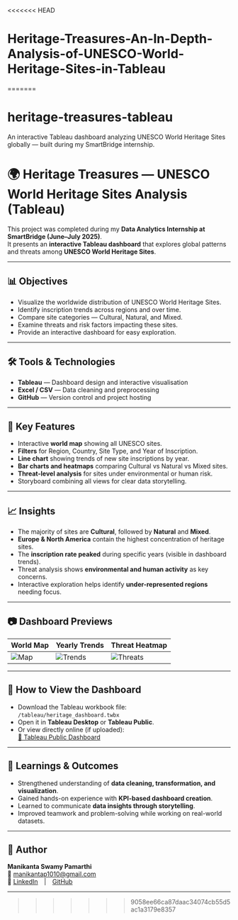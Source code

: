 <<<<<<< HEAD
# Heritage-Treasures-An-In-Depth-Analysis-of-UNESCO-World-Heritage-Sites-in-Tableau
=======
# heritage-treasures-tableau
An interactive Tableau dashboard analyzing UNESCO World Heritage Sites globally — built during my SmartBridge internship.
# 🌍 Heritage Treasures — UNESCO World Heritage Sites Analysis (Tableau)

This project was completed during my **Data Analytics Internship at SmartBridge (June–July 2025)**.  
It presents an **interactive Tableau dashboard** that explores global patterns and threats among **UNESCO World Heritage Sites**.

---

## 📊 Objectives
- Visualize the worldwide distribution of UNESCO World Heritage Sites.  
- Identify inscription trends across regions and over time.  
- Compare site categories — Cultural, Natural, and Mixed.  
- Examine threats and risk factors impacting these sites.  
- Provide an interactive dashboard for easy exploration.

---

## 🛠️ Tools & Technologies
- **Tableau** — Dashboard design and interactive visualisation  
- **Excel / CSV** — Data cleaning and preprocessing  
- **GitHub** — Version control and project hosting  

---

## 🧩 Key Features
- Interactive **world map** showing all UNESCO sites.  
- **Filters** for Region, Country, Site Type, and Year of Inscription.  
- **Line chart** showing trends of new site inscriptions by year.  
- **Bar charts and heatmaps** comparing Cultural vs Natural vs Mixed sites.  
- **Threat-level analysis** for sites under environmental or human risk.  
- Storyboard combining all views for clear data storytelling.

---

## 📈 Insights
- The majority of sites are **Cultural**, followed by **Natural** and **Mixed**.  
- **Europe & North America** contain the highest concentration of heritage sites.  
- The **inscription rate peaked** during specific years (visible in dashboard trends).  
- Threat analysis shows **environmental and human activity** as key concerns.  
- Interactive exploration helps identify **under-represented regions** needing focus.

---

## 📷 Dashboard Previews
| World Map | Yearly Trends | Threat Heatmap |
|------------|---------------|----------------|
| ![Map](tableau/screenshots/world_map.png) | ![Trends](tableau/screenshots/trends_chart.png) | ![Threats](tableau/screenshots/threats_heatmap.png) |

---

## 📄 How to View the Dashboard
- Download the Tableau workbook file:  
  `/tableau/heritage_dashboard.twbx`
- Open it in **Tableau Desktop** or **Tableau Public**.
- Or view directly online (if uploaded):  
  [🔗 Tableau Public Dashboard](https://public.tableau.com/app/profile/yourusername/viz/HeritageTreasuresDashboard)

---

## 🧠 Learnings & Outcomes
- Strengthened understanding of **data cleaning, transformation, and visualization**.  
- Gained hands-on experience with **KPI-based dashboard creation**.  
- Learned to communicate **data insights through storytelling**.  
- Improved teamwork and problem-solving while working on real-world datasets.

---

## 👤 Author
**Manikanta Swamy Pamarthi**  
📧 [manikantap1010@gmail.com](mailto:manikantap1010@gmail.com)  
🔗 [LinkedIn](https://www.linkedin.com/in/manikantaswamyp) | [GitHub](https://github.com/Manipamarthi10)

---

>>>>>>> 9058ee66ca87daac34074cb55d5ac1a3179e8357
